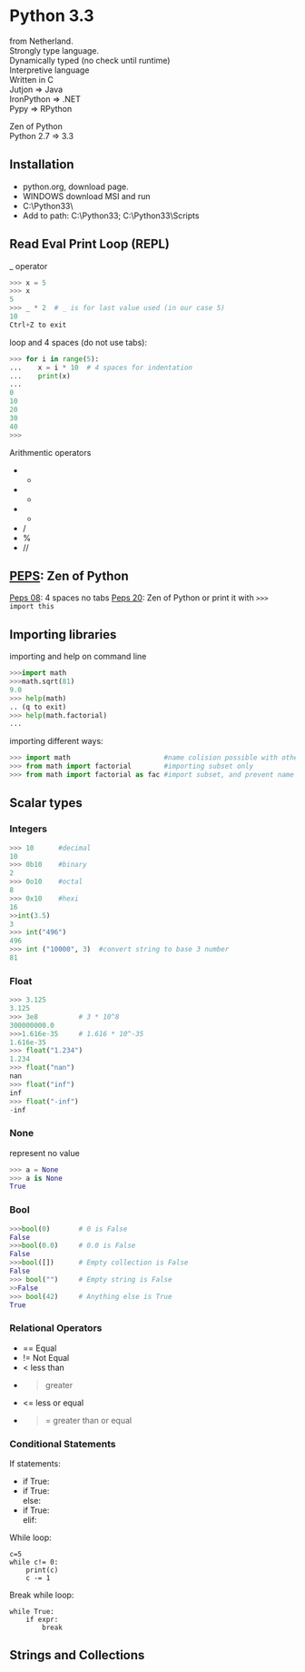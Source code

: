 
# Python 3.3

from Netherland.     
Strongly type language.     
Dynamically typed (no check until runtime)     
Interpretive language     
Written in C     
Jutjon => Java     
IronPython => .NET     
Pypy => RPython     

Zen of Python     
Python 2.7 => 3.3         

## Installation
* python.org, download page.
* WINDOWS download MSI and run
* C:\Python33\
* Add to path: C:\Python33; C:\Python33\Scripts

## Read Eval Print Loop (REPL)

_ operator
```python
>>> x = 5
>>> x
5
>>> _ * 2  # _ is for last value used (in our case 5)
10
Ctrl+Z to exit
```
loop and 4 spaces (do not use tabs):
```python
>>> for i in range(5):
...    x = i * 10  # 4 spaces for indentation
...    print(x)
...
0 
10
20
30
40
>>>
```
Arithmentic operators
* + 
* -
* *
* /
* %
* //


## [PEPS](https://www.python.org/dev/peps/): Zen of Python

[Peps 08](https://www.python.org/dev/peps/pep-0008/#tabs-or-spaces): 4 spaces no tabs
[Peps 20](https://www.python.org/dev/peps/pep-0020/): Zen of Python or print it with `>>> import this`

## Importing libraries

importing and help on command line
```python
>>>import math
>>>math.sqrt(81)
9.0
>>> help(math)
.. (q to exit)
>>> help(math.factorial)
...
```
importing different ways: 
```python
>>> import math                       #name colision possible with other libraries
>>> from math import factorial        #importing subset only
>>> from math import factorial as fac #import subset, and prevent name collisions
```

## Scalar types

### Integers

```python
>>> 10      #decimal
10
>>> 0b10    #binary
2
>>> 0o10    #octal
8
>>> 0x10    #hexi
16
>>int(3.5)
3
>>> int("496")
496
>>> int ("10000", 3)  #convert string to base 3 number
81
```
### Float

```python
>>> 3.125
3.125
>>> 3e8          # 3 * 10^8
300000000.0      
>>>1.616e-35     # 1.616 * 10^-35
1.616e-35
>>> float("1.234")
1.234
>>> float("nan")
nan
>>> float("inf")
inf
>>> float("-inf")
-inf
```
### None
represent no value

```Python
>>> a = None
>>> a is None
True
```
### Bool

```python
>>>bool(0)       # 0 is False
False
>>>bool(0.0)     # 0.0 is False
False
>>>bool([])      # Empty collection is False
False
>>> bool("")     # Empty string is False
>>False
>>> bool(42)     # Anything else is True
True
```
### Relational Operators

* ==   Equal
* !=   Not Equal
* <    less than
* >    greater
* <=   less or equal 
* >=   greater than or equal
 
### Conditional Statements

If statements:
* if True:
* if True:    
  else:
* if True:    
  elif:

While loop:
```
c=5
while c!= 0:
    print(c)
    c -= 1
```
Break while loop:
```
while True:
    if expr:
        break
```
## Strings and Collections
















